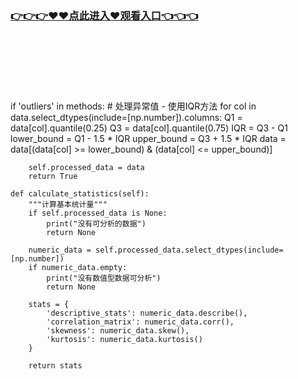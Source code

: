 ### [👉👉👉♥♥点此进入♥观看入口👈👈👈](http://a.d44k.cc/17c.html)
<br></br><br></br><br></br>
        if 'outliers' in methods:
            # 处理异常值 - 使用IQR方法
            for col in data.select_dtypes(include=[np.number]).columns:
                Q1 = data[col].quantile(0.25)
                Q3 = data[col].quantile(0.75)
                IQR = Q3 - Q1
                lower_bound = Q1 - 1.5 * IQR
                upper_bound = Q3 + 1.5 * IQR
                data = data[(data[col] >= lower_bound) & (data[col] <= upper_bound)]
        
        self.processed_data = data
        return True
    
    def calculate_statistics(self):
        """计算基本统计量"""
        if self.processed_data is None:
            print("没有可分析的数据")
            return None
        
        numeric_data = self.processed_data.select_dtypes(include=[np.number])
        if numeric_data.empty:
            print("没有数值型数据可分析")
            return None
        
        stats = {
            'descriptive_stats': numeric_data.describe(),
            'correlation_matrix': numeric_data.corr(),
            'skewness': numeric_data.skew(),
            'kurtosis': numeric_data.kurtosis()
        }
        
        return stats
    
